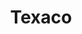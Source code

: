---
title: "Texaco"
url: /hatillo/texaco-carretera-gobernador-licenciado-carlos-romero-barcelo/
shop: Lebensmittel
---